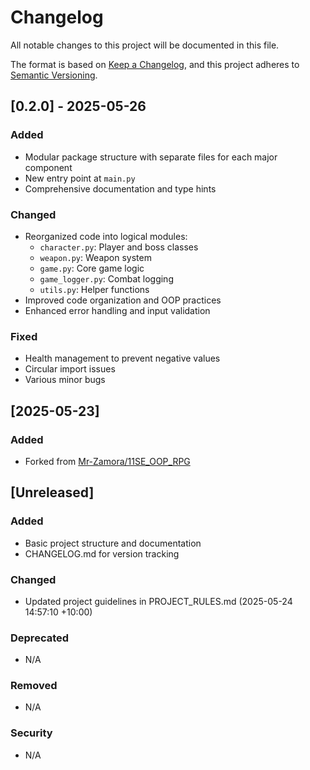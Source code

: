 # Changelog

All notable changes to this project will be documented in this file.

The format is based on [Keep a Changelog](https://keepachangelog.com/en/1.0.0/),
and this project adheres to [Semantic Versioning](https://semver.org/spec/v2.0.0.html).

## [0.2.0] - 2025-05-26

### Added
- Modular package structure with separate files for each major component
- New entry point at `main.py`
- Comprehensive documentation and type hints

### Changed
- Reorganized code into logical modules:
  - `character.py`: Player and boss classes
  - `weapon.py`: Weapon system
  - `game.py`: Core game logic
  - `game_logger.py`: Combat logging
  - `utils.py`: Helper functions
- Improved code organization and OOP practices
- Enhanced error handling and input validation

### Fixed
- Health management to prevent negative values
- Circular import issues
- Various minor bugs

## [2025-05-23]

### Added
- Forked from [Mr-Zamora/11SE_OOP_RPG](https://github.com/Mr-Zamora/11SE_OOP_RPG.git)

## [Unreleased]

### Added
- Basic project structure and documentation
- CHANGELOG.md for version tracking

### Changed
- Updated project guidelines in PROJECT_RULES.md (2025-05-24 14:57:10 +10:00)

### Deprecated
- N/A

### Removed
- N/A

### Security
- N/A
